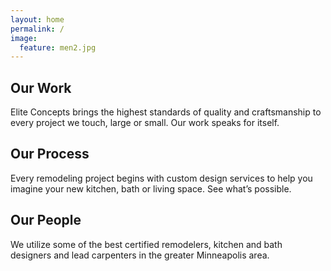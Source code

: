 ```yaml
---
layout: home
permalink: /
image:
  feature: men2.jpg
---
```


<div class="tiles">

<div class="tile">
  <h2 class="post-title">Our Work</h2>
  <p class="post-excerpt">Elite Concepts brings the highest standards of quality and craftsmanship to every project we touch, large or small. Our work speaks for itself.</p>
</div><!-- /.tile -->

<div class="tile">
  <h2 class="post-title">Our Process</h2>
  <p class="post-excerpt">Every remodeling project begins with custom design services to help you imagine your new kitchen, bath or living space. See what’s possible. </p>
</div><!-- /.tile -->

<div class="tile">
  <h2 class="post-title">Our People</h2>
  <p class="post-excerpt">We utilize some of the best certified remodelers, kitchen and bath designers and lead carpenters in the greater Minneapolis area.</p>
</div><!-- /.tile -->


</div><!-- /.tiles -->
